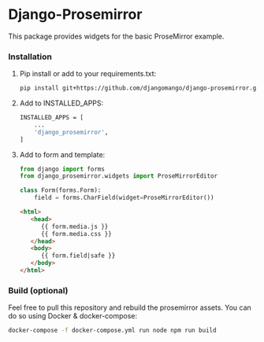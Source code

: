 # Django-Prosemirror

This package provides widgets for the basic ProseMirror example.

### Installation

1. Pip install or add to your requirements.txt:

    ```bash
    pip install git+https://github.com/djangomango/django-prosemirror.git@main
    ```

2. Add to INSTALLED_APPS:

    ```bash
    INSTALLED_APPS = [
        ...
        'django_prosemirror',
    ]
    ```

3. Add to form and template:

   ```python
   from django import forms
   from django_prosemirror.widgets import ProseMirrorEditor
   
   class Form(forms.Form):
       field = forms.CharField(widget=ProseMirrorEditor())
   ```
   ```html
   <html>
      <head>
         {{ form.media.js }}
         {{ form.media.css }}
      </head>
      <body>
         {{ form.field|safe }}
      </body>
   </html>
   ```

### Build (optional)

Feel free to pull this repository and rebuild the prosemirror assets. You can do so using Docker & docker-compose:

```bash
docker-compose -f docker-compose.yml run node npm run build
```